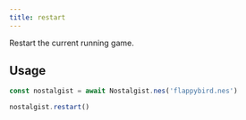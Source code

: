 ```yaml
---
title: restart
---
```


Restart the current running game.

## Usage
```js
const nostalgist = await Nostalgist.nes('flappybird.nes')

nostalgist.restart()
```
